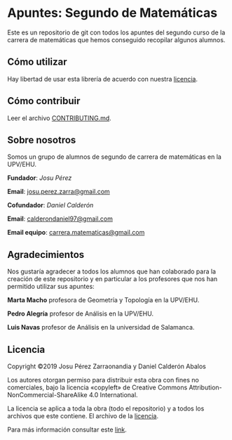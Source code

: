 # Apuntes: Segundo de Matemáticas
Este es un repositorio de git con todos los apuntes del segundo curso de la carrera de matemáticas que hemos conseguido recopilar algunos alumnos.

## Cómo utilizar
Hay libertad de usar esta librería de acuerdo con nuestra  [licencia](https://github.com/Apuntes-Matematicas/carrera-mate-2/blob/master/LICENSE).

## Cómo contribuir
Leer el archivo [CONTRIBUTING.md](https://github.com/CauchyNewton/carrera-mate-2/blob/master/CONTRIBUTING.md).

## Sobre nosotros
Somos un grupo de alumnos de segundo de carrera de matemáticas en la UPV/EHU.

__Fundador__: _Josu Pérez_

__Email__:    josu.perez.zarra@gmail.com

__Cofundador__: _Daniel Calderón_

__Email__:   calderondaniel97@gmail.com

__Email equipo__: carrera.matematicas@gmail.com

## Agradecimientos
Nos gustaría agradecer a todos los alumnos que han colaborado para la creación de este repositorio y en particular a los profesores que nos han permitido utilizar sus apuntes:

__Marta Macho__ profesora de Geometría y Topología en la UPV/EHU.

__Pedro Alegría__ profesor de Análisis en la UPV/EHU.

__Luis Navas__ profesor de Análisis en la universidad de Salamanca.

## Licencia
Copyright ©2019 Josu Pérez Zarraonandia y Daniel Calderón Abalos

Los autores otorgan permiso para distribuir esta obra con fines no
comerciales, bajo la licencia «copyleft» de Creative Commons
Attribution-NonCommercial-ShareAlike 4.0 International.

La licencia se aplica a toda la obra (todo el repositorio) y a todos los archivos que este contiene. El archivo de la [licencia](https://github.com/Apuntes-Matematicas/carrera-mate-2/blob/master/LICENSE).

Para más información consultar este [link](http://creativecommons.org/licenses/by-nc-sa/4.0/legalcode).
